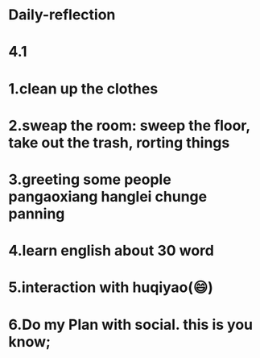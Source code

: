 # Daily-reflection
# 4.1
# 1.clean up the clothes
# 2.sweap the room:  sweep the floor, take out the trash, rorting things
# 3.greeting some people   pangaoxiang   hanglei   chunge   panning
# 4.learn english about 30 word 
# 5.interaction with huqiyao(😄)
# 6.Do  my Plan  with social. this is you  know; 
